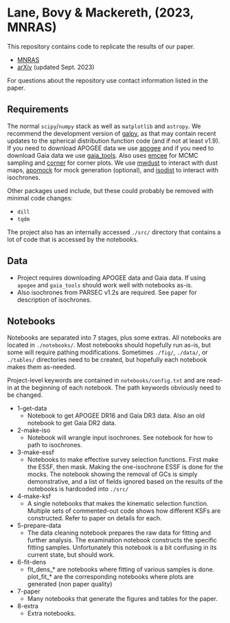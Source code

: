 # Lane, Bovy & Mackereth, (2023, MNRAS)

This repository contains code to replicate the results of our paper.
- [MNRAS](https://academic.oup.com/mnras/article-abstract/526/1/1209/7276634?)
- [arXiv](https://arxiv.org/abs/2306.03084) (updated Sept. 2023)

For questions about the repository use contact information listed in the paper.

## Requirements

The normal `scipy`/`numpy` stack as well as `matplotlib` and `astropy`. We recommend the development version of [galpy](https://github.com/jobovy/galpy), as that may contain recent updates to the spherical distribution function code (and if not at least v1.9). If you need to download APOGEE data we use [apogee](https://github.com/jobovy/apogee) and if you need to download Gaia data we use [gaia_tools](https://github.com/jobovy/gaia_tools). Also uses [emcee](https://emcee.readthedocs.io/en/stable/) for MCMC sampling and [corner](https://corner.readthedocs.io/en/latest/) for corner plots. We use [mwdust](https://github.com/jobovy/mwdust) to interact with dust maps, [apomock](https://github.com/jamesmlane/apomock) for mock generation (optional), and [isodist](https://github.com/jobovy/isodist) to interact with isochrones.

Other packages used include, but these could probably be removed with minimal code changes:
- `dill`
- `tqdm`

The project also has an internally accessed `./src/` directory that contains a lot of code that is accessed by the notebooks.

## Data

- Project requires downloading APOGEE data and Gaia data. If using `apogee` and `gaia_tools` should work well with notebooks as-is.
- Also isochrones from PARSEC v1.2s are required. See paper for description of isochrones.

## Notebooks

Notebooks are separated into 7 stages, plus some extras. All notebooks are located in `./notebooks/`. Most notebooks should hopefully run as-is, but some will require pathing modifications. Sometimes `./fig/`, `./data/`, or `./tables/` directories need to be created, but hopefully each notebook makes them as-needed.

Project-level keywords are contained in `notebooks/config.txt` and are read-in at the beginning of each notebook. The path keywords obviously need to be changed.

- 1-get-data
  - Notebook to get APOGEE DR16 and Gaia DR3 data. Also an old notebook to get Gaia DR2 data.
- 2-make-iso
  - Notebook will wrangle input isochrones. See notebook for how to path to isochrones.
- 3-make-essf
  - Notebooks to make effective survey selection functions. First make the ESSF, then mask. Making the one-isochrone ESSF is done for the mocks. The notebook showing the removal of GCs is simply demonstrative, and a list of fields ignored based on the results of the notebooks is hardcoded into `./src/`
- 4-make-ksf
  - A single notebooks that makes the kinematic selection function. Multiple sets of commented-out code shows how different KSFs are constructed. Refer to paper on details for each.
- 5-prepare-data
  - The data cleaning notebook prepares the raw data for fitting and further analysis. The examination notebook constructs the specific fitting samples. Unfortunately this notebook is a bit confusing in its current state, but should work.
- 6-fit-dens
  - fit_dens_* are notebooks where fitting of various samples is done. plot_fit_* are the corresponding notebooks where plots are generated (non paper quality)
- 7-paper
  - Many notebooks that generate the figures and tables for the paper.
- 8-extra
  - Extra notebooks.